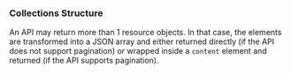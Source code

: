 ### Collections Structure
An API may return more than 1 resource objects. In that case, the elements are transformed into a JSON array and either returned directly (if the API does not support pagination) or wrapped inside a `content` element and returned (if the API supports pagination). 
